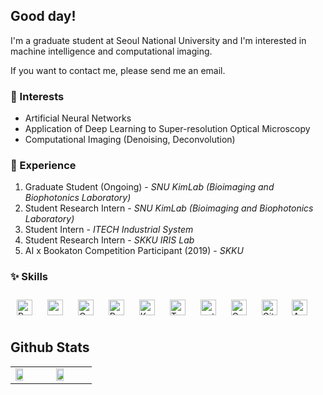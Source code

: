 ## Good day!

I'm a graduate student at Seoul National University and I'm interested in machine intelligence and computational imaging.

If you want to contact me, please send me an email.

### 🎯 Interests
- Artificial Neural Networks
- Application of Deep Learning to Super-resolution Optical Microscopy
- Computational Imaging (Denoising, Deconvolution)

### 💫 Experience
1. Graduate Student (Ongoing) - _SNU KimLab (Bioimaging and Biophotonics Laboratory)_
2. Student Research Intern - _SNU KimLab (Bioimaging and Biophotonics Laboratory)_
3. Student Intern - _ITECH Industrial System_
4. Student Research Intern - _SKKU IRIS Lab_
5. AI x Bookaton Competition Participant (2019) - _SKKU_

### ✨ Skills

<div align="left">  
 
<img style="margin: 10px" src="https://profilinator.rishav.dev/skills-assets/python-original.svg" alt="Python" height="25" />
<img style="margin: 10px" src="https://raw.githubusercontent.com/simple-icons/simple-icons/master/icons/mathworks.svg" alt="matlab" height="25" />
<img style="margin: 10px" src="https://profilinator.rishav.dev/skills-assets/c-original.svg" alt="C" height="25" />
<img style="margin: 10px" src="https://profilinator.rishav.dev/skills-assets/r.svg" alt="R" height="25" />  

<img style="margin: 10px" src="https://profilinator.rishav.dev/skills-assets/keras.png" alt="Keras" height="25" />  
<img style="margin: 10px" src="https://profilinator.rishav.dev/skills-assets/tensorflow-icon.svg" alt="TensorFlow" height="25" />  
<img style="margin: 10px" src="https://profilinator.rishav.dev/skills-assets/pytorch-icon.svg" alt="pytorch" height="25" />  
<img style="margin: 10px" src="https://profilinator.rishav.dev/skills-assets/opencv-icon.svg" alt="OpenCV" height="25" />  
<img style="margin: 10px" src="https://profilinator.rishav.dev/skills-assets/git-scm-icon.svg" alt="Git" height="25"/>  
<img style="margin: 10px" src="https://profilinator.rishav.dev/skills-assets/arduino.png" alt="Arduino" height="25" />  
</div>

</td><td valign="top" width="33%">



## Github Stats  
<table><tr><td valign="top" width="30%">

<img src="https://github-readme-stats.vercel.app/api?username=ioahKwon&show_icons=true&count_private=true&hide_border=true" align="left" style="width: 50%" />

</td><td valign="top" width="30%">

<img src="https://github-readme-stats.vercel.app/api/top-langs/?username=ioahKwon&hide_border=true&layout=compact" align="left" style="width: 50%" />

</td></tr></table>  



<!--
**ioahKwon/ioahKwon** is a ✨ _special_ ✨ repository because its `README.md` (this file) appears on your GitHub profile.
💫🔥🏆🎯
- 🔭 I’m currently working on ...
- 🌱 I’m currently learning ...
- 👯 I’m looking to collaborate on ...
- 🤔 I’m looking for help with ...
- 💬 Ask me about ...
- 📫 How to reach me: ...
- 😄 Pronouns: ...
- ⚡ Fun fact: ...
-->

